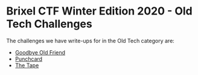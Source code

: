 # Brixel CTF Winter Edition 2020 - Old Tech Challenges
The challenges we have write-ups for in the Old Tech category are:
* [Goodbye Old Friend](GoodbyeOldFriend/README.md)
* [Punchcard](Punchcard/README.md)
* [The Tape](TheTape/README.md)

